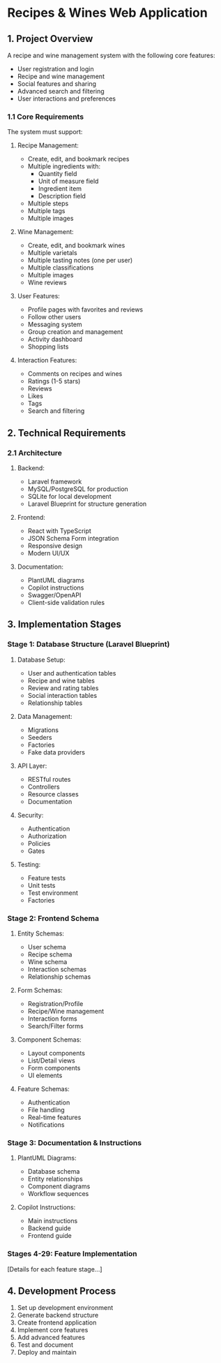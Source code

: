 # Recipes & Wines Web Application

## 1. Project Overview
A recipe and wine management system with the following core features:
- User registration and login
- Recipe and wine management
- Social features and sharing
- Advanced search and filtering
- User interactions and preferences

### 1.1 Core Requirements
The system must support:
1. Recipe Management:
   - Create, edit, and bookmark recipes
   - Multiple ingredients with:
     - Quantity field
     - Unit of measure field
     - Ingredient item
     - Description field
   - Multiple steps
   - Multiple tags
   - Multiple images

2. Wine Management:
   - Create, edit, and bookmark wines
   - Multiple varietals
   - Multiple tasting notes (one per user)
   - Multiple classifications
   - Multiple images
   - Wine reviews

3. User Features:
   - Profile pages with favorites and reviews
   - Follow other users
   - Messaging system
   - Group creation and management
   - Activity dashboard
   - Shopping lists

4. Interaction Features:
   - Comments on recipes and wines
   - Ratings (1-5 stars)
   - Reviews
   - Likes
   - Tags
   - Search and filtering

## 2. Technical Requirements

### 2.1 Architecture
1. Backend:
   - Laravel framework
   - MySQL/PostgreSQL for production
   - SQLite for local development
   - Laravel Blueprint for structure generation

2. Frontend:
   - React with TypeScript
   - JSON Schema Form integration
   - Responsive design
   - Modern UI/UX

3. Documentation:
   - PlantUML diagrams
   - Copilot instructions
   - Swagger/OpenAPI
   - Client-side validation rules

## 3. Implementation Stages

### Stage 1: Database Structure (Laravel Blueprint)
1. Database Setup:
   - User and authentication tables
   - Recipe and wine tables
   - Review and rating tables
   - Social interaction tables
   - Relationship tables

2. Data Management:
   - Migrations
   - Seeders
   - Factories
   - Fake data providers

3. API Layer:
   - RESTful routes
   - Controllers
   - Resource classes
   - Documentation

4. Security:
   - Authentication
   - Authorization
   - Policies
   - Gates

5. Testing:
   - Feature tests
   - Unit tests
   - Test environment
   - Factories

### Stage 2: Frontend Schema
1. Entity Schemas:
   - User schema
   - Recipe schema
   - Wine schema
   - Interaction schemas
   - Relationship schemas

2. Form Schemas:
   - Registration/Profile
   - Recipe/Wine management
   - Interaction forms
   - Search/Filter forms

3. Component Schemas:
   - Layout components
   - List/Detail views
   - Form components
   - UI elements

4. Feature Schemas:
   - Authentication
   - File handling
   - Real-time features
   - Notifications

### Stage 3: Documentation & Instructions
1. PlantUML Diagrams:
   - Database schema
   - Entity relationships
   - Component diagrams
   - Workflow sequences

2. Copilot Instructions:
   - Main instructions
   - Backend guide
   - Frontend guide

### Stages 4-29: Feature Implementation
[Details for each feature stage...]

## 4. Development Process
1. Set up development environment
2. Generate backend structure
3. Create frontend application
4. Implement core features
5. Add advanced features
6. Test and document
7. Deploy and maintain
